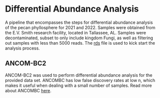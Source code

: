 # Differential Abundance Analysis

A pipeline that encompasses the steps for differential abundance analysis of the pecan phyllosphere for 2021 and 2022. Samples were obtained from the E.V. Smith research facility, located in Tallassee, AL. Samples were decontaminated, subset to only include kingdom Fungi, as well as filtering out samples with less than 5000 reads. The [rds](https://github.com/Beatrice-Severance/Differential_Abundance/blob/main/21-22-fungi-phyloseq-clean.rds) file is used to kick start the analysis process.

## ANCOM-BC2

ANCOM-BC2 was used to perform differential abundance analysis for the provided data set. ANCOMBC has low false discovery rates at low n, which makes it useful when dealing with a small number of samples. Read more about ANCOMBC [here](https://github.com/FrederickHuangLin/ANCOMBC).